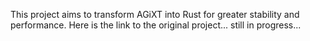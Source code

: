 This project aims to transform AGiXT into Rust for greater stability and performance. Here is the link to the original project...
still in progress...
